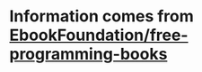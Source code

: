 # Information comes from [EbookFoundation/free-programming-books](https://github.com/EbookFoundation/free-programming-books)

